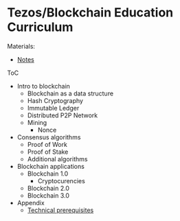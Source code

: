 # Tezos/Blockchain Education Curriculum

Materials:
* [Notes](notes/sources.md)

ToC
* Intro to blockchain
    * Blockchain as a data structure
    * Hash Cryptography
    * Immutable Ledger
    * Distributed P2P Network
    * Mining
        * Nonce
* Consensus algorithms
    * Proof of Work
    * Proof of Stake
    * Additional algorithms
* Blockchain applications
    * Blockchain 1.0
        * Cryptocurencies
    * Blockchain 2.0
    * Blockchain 3.0
* Appendix
    * [Technical prerequisites](prerequisites.md)




